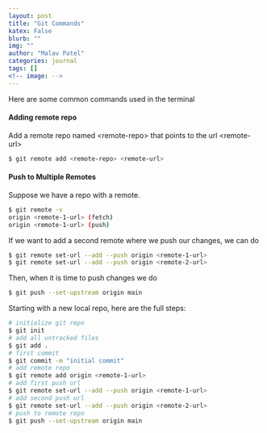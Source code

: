 ```yaml
---
layout: post
title: "Git Commands"
katex: False
blurb: ""
img: ""
author: "Malav Patel"
categories: journal
tags: []
<!-- image: -->
---
```


Here are some common commands used in the terminal
#### Adding remote repo
Add a remote repo named \<remote-repo\> that points to the url \<remote-url\>

```bash
$ git remote add <remote-repo> <remote-url>
```

#### Push to Multiple Remotes
Suppose we have a repo with a remote.
```bash
$ git remote -v
origin <remote-1-url> (fetch)
origin <remote-1-url> (push)
```

If we want to add a second remote where we push our changes, we can do 
```bash
$ git remote set-url --add --push origin <remote-1-url>
$ git remote set-url --add --push origin <remote-2-url>
```

Then, when it is time to push changes we do 
```bash
$ git push --set-upstream origin main
```

Starting with a new local repo, here are the full steps:
```bash
# initialize git repo
$ git init
# add all untracked files
$ git add .
# first commit
$ git commit -m "initial commit"
# add remote repo
$ git remote add origin <remote-1-url>
# add first push url
$ git remote set-url --add --push origin <remote-1-url>
# add second push url
$ git remote set-url --add --push origin <remote-2-url>
# push to remote repo
$ git push --set-upstream origin main

```

